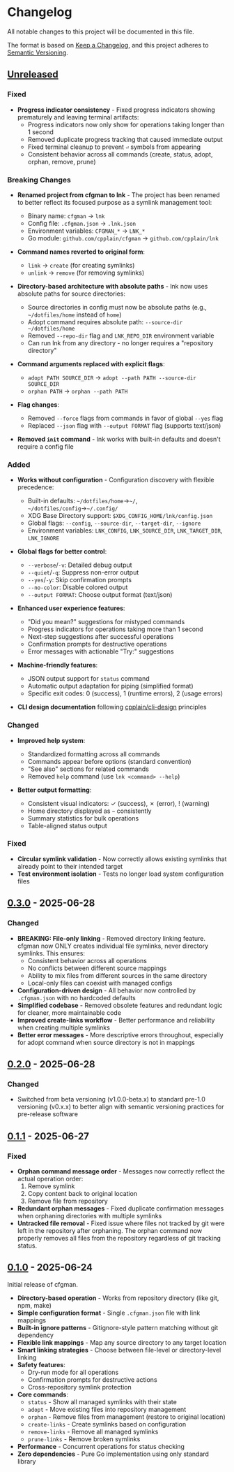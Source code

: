 # Changelog

All notable changes to this project will be documented in this file.

The format is based on [Keep a Changelog](https://keepachangelog.com/en/1.1.0/),
and this project adheres to [Semantic Versioning](https://semver.org/spec/v2.0.0.html).

## [Unreleased]

### Fixed

- **Progress indicator consistency** - Fixed progress indicators showing prematurely and leaving terminal artifacts:
  - Progress indicators now only show for operations taking longer than 1 second
  - Removed duplicate progress tracking that caused immediate output
  - Fixed terminal cleanup to prevent `⏎` symbols from appearing
  - Consistent behavior across all commands (create, status, adopt, orphan, remove, prune)

### Breaking Changes

- **Renamed project from cfgman to lnk** - The project has been renamed to better reflect its focused purpose as a symlink management tool:
  - Binary name: `cfgman` → `lnk`
  - Config file: `.cfgman.json` → `.lnk.json`
  - Environment variables: `CFGMAN_*` → `LNK_*`
  - Go module: `github.com/cpplain/cfgman` → `github.com/cpplain/lnk`

- **Command names reverted to original form**:
  - `link` → `create` (for creating symlinks)
  - `unlink` → `remove` (for removing symlinks)

- **Directory-based architecture with absolute paths** - lnk now uses absolute paths for source directories:
  - Source directories in config must now be absolute paths (e.g., `~/dotfiles/home` instead of `home`)
  - Adopt command requires absolute path: `--source-dir ~/dotfiles/home`
  - Removed `--repo-dir` flag and `LNK_REPO_DIR` environment variable
  - Can run lnk from any directory - no longer requires a "repository directory"

- **Command arguments replaced with explicit flags**:
  - `adopt PATH SOURCE_DIR` → `adopt --path PATH --source-dir SOURCE_DIR`
  - `orphan PATH` → `orphan --path PATH`

- **Flag changes**:
  - Removed `--force` flags from commands in favor of global `--yes` flag
  - Replaced `--json` flag with `--output FORMAT` flag (supports text/json)

- **Removed `init` command** - lnk works with built-in defaults and doesn't require a config file

### Added

- **Works without configuration** - Configuration discovery with flexible precedence:
  - Built-in defaults: `~/dotfiles/home`→`~/`, `~/dotfiles/config`→`~/.config/`
  - XDG Base Directory support: `$XDG_CONFIG_HOME/lnk/config.json`
  - Global flags: `--config`, `--source-dir`, `--target-dir`, `--ignore`
  - Environment variables: `LNK_CONFIG`, `LNK_SOURCE_DIR`, `LNK_TARGET_DIR`, `LNK_IGNORE`

- **Global flags for better control**:
  - `--verbose`/`-v`: Detailed debug output
  - `--quiet`/`-q`: Suppress non-error output
  - `--yes`/`-y`: Skip confirmation prompts
  - `--no-color`: Disable colored output
  - `--output FORMAT`: Choose output format (text/json)

- **Enhanced user experience features**:
  - "Did you mean?" suggestions for mistyped commands
  - Progress indicators for operations taking more than 1 second
  - Next-step suggestions after successful operations
  - Confirmation prompts for destructive operations
  - Error messages with actionable "Try:" suggestions

- **Machine-friendly features**:
  - JSON output support for `status` command
  - Automatic output adaptation for piping (simplified format)
  - Specific exit codes: 0 (success), 1 (runtime errors), 2 (usage errors)

- **CLI design documentation** following [cpplain/cli-design](https://github.com/cpplain/cli-design) principles

### Changed

- **Improved help system**:
  - Standardized formatting across all commands
  - Commands appear before options (standard convention)
  - "See also" sections for related commands
  - Removed `help` command (use `lnk <command> --help`)

- **Better output formatting**:
  - Consistent visual indicators: ✓ (success), ✗ (error), ! (warning)
  - Home directory displayed as `~` consistently
  - Summary statistics for bulk operations
  - Table-aligned status output

### Fixed

- **Circular symlink validation** - Now correctly allows existing symlinks that already point to their intended target
- **Test environment isolation** - Tests no longer load system configuration files

## [0.3.0] - 2025-06-28

### Changed

- **BREAKING: File-only linking** - Removed directory linking feature. cfgman now ONLY creates individual file symlinks, never directory symlinks. This ensures:
  - Consistent behavior across all operations
  - No conflicts between different source mappings
  - Ability to mix files from different sources in the same directory
  - Local-only files can coexist with managed configs
- **Configuration-driven design** - All behavior now controlled by `.cfgman.json` with no hardcoded defaults
- **Simplified codebase** - Removed obsolete features and redundant logic for cleaner, more maintainable code
- **Improved create-links workflow** - Better performance and reliability when creating multiple symlinks
- **Better error messages** - More descriptive errors throughout, especially for adopt command when source directory is not in mappings

## [0.2.0] - 2025-06-28

### Changed

- Switched from beta versioning (v1.0.0-beta.x) to standard pre-1.0 versioning (v0.x.x) to better align with semantic versioning practices for pre-release software

## [0.1.1] - 2025-06-27

### Fixed

- **Orphan command message order** - Messages now correctly reflect the actual operation order:
  1. Remove symlink
  2. Copy content back to original location
  3. Remove file from repository
- **Redundant orphan messages** - Fixed duplicate confirmation messages when orphaning directories with multiple symlinks
- **Untracked file removal** - Fixed issue where files not tracked by git were left in the repository after orphaning. The orphan command now properly removes all files from the repository regardless of git tracking status.

## [0.1.0] - 2025-06-24

Initial release of cfgman.

- **Directory-based operation** - Works from repository directory (like git, npm, make)
- **Simple configuration format** - Single `.cfgman.json` file with link mappings
- **Built-in ignore patterns** - Gitignore-style pattern matching without git dependency
- **Flexible link mappings** - Map any source directory to any target location
- **Smart linking strategies** - Choose between file-level or directory-level linking
- **Safety features**:
  - Dry-run mode for all operations
  - Confirmation prompts for destructive actions
  - Cross-repository symlink protection
- **Core commands**:
  - `status` - Show all managed symlinks with their state
  - `adopt` - Move existing files into repository management
  - `orphan` - Remove files from management (restore to original location)
  - `create-links` - Create symlinks based on configuration
  - `remove-links` - Remove all managed symlinks
  - `prune-links` - Remove broken symlinks
- **Performance** - Concurrent operations for status checking
- **Zero dependencies** - Pure Go implementation using only standard library

[unreleased]: https://github.com/cpplain/lnk/compare/v0.3.0...HEAD
[0.3.0]: https://github.com/cpplain/lnk/compare/v0.2.0...v0.3.0
[0.2.0]: https://github.com/cpplain/lnk/compare/v0.1.1...v0.2.0
[0.1.1]: https://github.com/cpplain/lnk/compare/v0.1.0...v0.1.1
[0.1.0]: https://github.com/cpplain/lnk/releases/tag/v0.1.0
